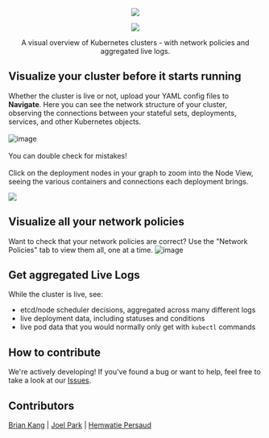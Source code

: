 
<p align="center"><img src="https://i.ibb.co/CVcHh4G/unnamed.png"/></p>

<p align="center"><img src='https://camo.githubusercontent.com/676841d37493a8028b6f708c5c0ee876b146b9d1b8e976400ed28bb071713525/68747470733a2f2f696d672e736869656c64732e696f2f6769746875622f6c6963656e73652f6f736c6162732d626574612f4b757238'></p>

<p align="center">
A visual overview of Kubernetes clusters - with network policies and aggregated live logs.
</p>

## Visualize your cluster before it starts running
Whether the cluster is live or not, upload your YAML config files to **Navigate**. Here you can see the network structure of your cluster, observing
the connections between your stateful sets, deployments, services, and other Kubernetes objects. <br/><br/> 
![image](https://user-images.githubusercontent.com/5425746/139333290-b1846724-8d8a-4e68-9e2f-79fe1aaa6f3a.png)
<br/><br/> You can double check for mistakes!<br/><br/>
Click on the deployment nodes in your graph to zoom into the Node View, seeing the various containers and connections each deployment brings.
<br/>

<img src="https://media.giphy.com/media/jqBmD2EP2WPrLihOoo/giphy.gif"/>

## Visualize all your network policies
Want to check that your network policies are correct? Use the "Network Policies" tab to view them all, one at a time.
![image](https://user-images.githubusercontent.com/5425746/139293239-f8c0db76-b6df-491a-a005-563456ca9060.png)


## Get aggregated Live Logs

While the cluster is live, see: 
  -  etcd/node scheduler decisions, aggregated across many different logs
  -  live deployment data, including statuses and conditions
  -  live pod data that you would normally only get with `kubectl` commands

## How to contribute
We're actively developing! If you've found a bug or want to help, feel free to take a look at our <a href="https://github.com/oslabs-beta/navigate/issues">Issues</a>.

## Contributors

<a href="https://github.com/brkg">Brian Kang</a> | <a href="https://github.com/joelparkk">Joel Park</a> | <a href="https://github.com/hemwatie">Hemwatie Persaud</a>
